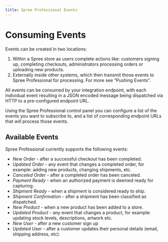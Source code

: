 ```yaml
---
title: Spree Professional Events
---
```


# Consuming Events

Events can be created in two locations:

1. Within a Spree store as users complete actions like: customers signing up, completing checkouts, administrators processing orders or uploading new products.
2. Externally inside other systems, which then transmit those events to Spree Professional for processing. For more see “Pushing Events”.

All events can be consumed by your integration endpoint, with each individual event resulting in a JSON encoded message being dispatched via HTTP to a pre-configured endpoint URL.

Using the Spree Professional control panel you can configure a list of the events you want to subscribe to, and a list of corresponding endpoint URLs that will process those events.

## Available Events

Spree Professional currently supports the following events:


* _New Order_ - after a successful checkout has been completed.
* _Updated Order_ - any event that changes a completed order, for example: adding new products, changing shipments, etc.
* _Canceled Order_ - after a completed order has been canceled.
* _Payment Ready_ - when an authorized payment is deemed ready for capturing.
* _Shipment Ready_ - when a shipment is considered ready to ship.
* _Shipment Confirmation_ - after a shipment has been classified as dispatched.
* _New Product_ - when a new product has been added to a store.
* _Updated Product_ - any event that changes a product, for example: updating stock levels, descriptions, artwork etc.
* _New User_ - after a new customer sign up
* _Updated User_ - after a customer updates their personal details (email, shipping address, etc).
